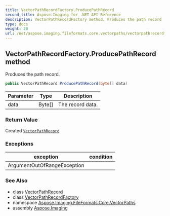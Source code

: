 ```yaml
---
title: VectorPathRecordFactory.ProducePathRecord
second_title: Aspose.Imaging for .NET API Reference
description: VectorPathRecordFactory method. Produces the path record
type: docs
weight: 20
url: /net/aspose.imaging.fileformats.core.vectorpaths/vectorpathrecordfactory/producepathrecord/
---
```

## VectorPathRecordFactory.ProducePathRecord method

Produces the path record.

```csharp
public VectorPathRecord ProducePathRecord(byte[] data)
```

| Parameter | Type | Description |
| --- | --- | --- |
| data | Byte[] | The record data. |

### Return Value

Created [`VectorPathRecord`](../../vectorpathrecord/)

### Exceptions

| exception | condition |
| --- | --- |
| ArgumentOutOfRangeException |  |

### See Also

* class [VectorPathRecord](../../vectorpathrecord/)
* class [VectorPathRecordFactory](../)
* namespace [Aspose.Imaging.FileFormats.Core.VectorPaths](../../vectorpathrecordfactory/)
* assembly [Aspose.Imaging](../../../)


